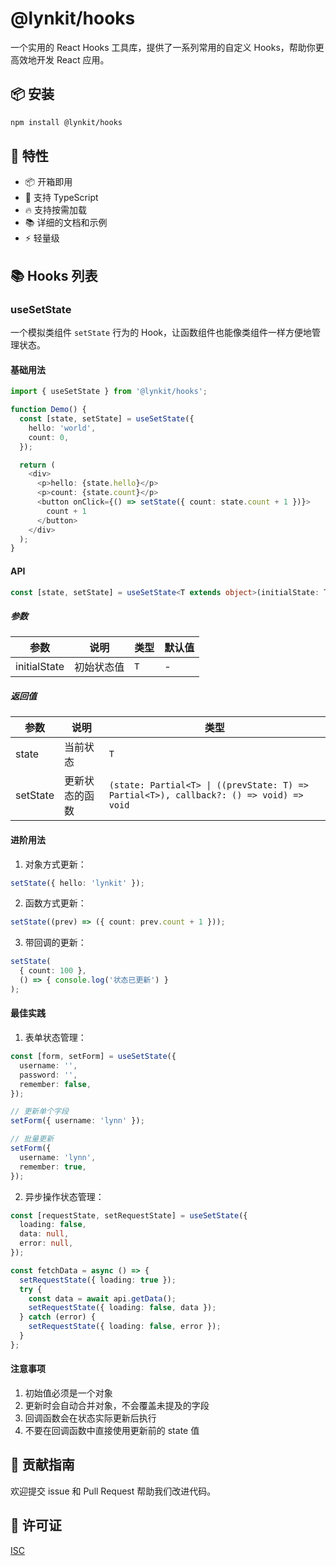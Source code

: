# @lynkit/hooks

一个实用的 React Hooks 工具库，提供了一系列常用的自定义 Hooks，帮助你更高效地开发 React 应用。

## 📦 安装

```bash
npm install @lynkit/hooks
```

## 🎯 特性

- 📦 开箱即用
- 🎨 支持 TypeScript
- 🔥 支持按需加载
- 📚 详细的文档和示例
- ⚡️ 轻量级

## 📚 Hooks 列表

### useSetState

一个模拟类组件 `setState` 行为的 Hook，让函数组件也能像类组件一样方便地管理状态。

#### 基础用法

```typescript
import { useSetState } from '@lynkit/hooks';

function Demo() {
  const [state, setState] = useSetState({
    hello: 'world',
    count: 0,
  });

  return (
    <div>
      <p>hello: {state.hello}</p>
      <p>count: {state.count}</p>
      <button onClick={() => setState({ count: state.count + 1 })}>
        count + 1
      </button>
    </div>
  );
}
```

#### API

```typescript
const [state, setState] = useSetState<T extends object>(initialState: T);
```

##### 参数

| 参数 | 说明 | 类型 | 默认值 |
| --- | --- | --- | --- |
| initialState | 初始状态值 | `T` | - |

##### 返回值

| 参数 | 说明 | 类型 |
| --- | --- | --- |
| state | 当前状态 | `T` |
| setState | 更新状态的函数 | `(state: Partial<T> \| ((prevState: T) => Partial<T>), callback?: () => void) => void` |

#### 进阶用法

1. 对象方式更新：
```typescript
setState({ hello: 'lynkit' });
```

2. 函数方式更新：
```typescript
setState((prev) => ({ count: prev.count + 1 }));
```

3. 带回调的更新：
```typescript
setState(
  { count: 100 },
  () => { console.log('状态已更新') }
);
```

#### 最佳实践

1. 表单状态管理：
```typescript
const [form, setForm] = useSetState({
  username: '',
  password: '',
  remember: false,
});

// 更新单个字段
setForm({ username: 'lynn' });

// 批量更新
setForm({
  username: 'lynn',
  remember: true,
});
```

2. 异步操作状态管理：
```typescript
const [requestState, setRequestState] = useSetState({
  loading: false,
  data: null,
  error: null,
});

const fetchData = async () => {
  setRequestState({ loading: true });
  try {
    const data = await api.getData();
    setRequestState({ loading: false, data });
  } catch (error) {
    setRequestState({ loading: false, error });
  }
};
```

#### 注意事项

1. 初始值必须是一个对象
2. 更新时会自动合并对象，不会覆盖未提及的字段
3. 回调函数会在状态实际更新后执行
4. 不要在回调函数中直接使用更新前的 state 值

## 🤝 贡献指南

欢迎提交 issue 和 Pull Request 帮助我们改进代码。

## 📄 许可证

[ISC](LICENSE)

